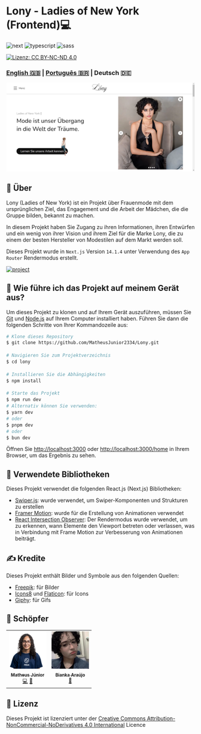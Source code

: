 [NEXT__BADGE]: https://img.shields.io/badge/next.js-000000?style=for-the-badge&logo=nextdotjs&logoColor=white
[TYPESCRIPT__BADGE]: https://img.shields.io/badge/typescript-000000?style=for-the-badge&logo=typescript
[SASS__BADGE]: https://img.shields.io/badge/sass-000000?style=for-the-badge&logo=sass
[PROJECT__BADGE]: https://img.shields.io/badge/📱Besuchen_Sie_dieses_Projekt-000?style=for-the-badge&logo=project
[PROJECT__URL]: https://lony-pink.vercel.app/

# Lony - Ladies of New York (Frontend)💻

![next][NEXT__BADGE]
![typescript][TYPESCRIPT__BADGE]
![sass][SASS__BADGE]

[![Lizenz: CC BY-NC-ND 4.0](https://img.shields.io/badge/Lizenz-CC%20BY--NC--ND%204.0-lightgrey.svg)](https://creativecommons.org/licenses/by-nc-nd/4.0/)

### [English 🇬🇧](README.md) | [Português 🇧🇷](README_pt-br.md) | Deutsch 🇩🇪

[<img src="./public/LonyPageImage_de.png" alt="Lony website" width="800px" />](./public/LonyPageImage_de.png)

## 📌 Über

Lony (Ladies of New York) ist ein Projekt über Frauenmode mit dem ursprünglichen Ziel, das Engagement und die Arbeit der Mädchen, die die Gruppe bilden, bekannt zu machen.

In diesem Projekt haben Sie Zugang zu ihren Informationen, ihren Entwürfen und ein wenig von ihrer Vision und ihrem Ziel für die Marke Lony, die zu einem der besten Hersteller von Modestilen auf dem Markt werden soll.

Dieses Projekt wurde in `Next.js` Version `14.1.4` unter Verwendung des `App Router` Rendermodus erstellt.

[![project][PROJECT__BADGE]][PROJECT__URL]

## 🤔 Wie führe ich das Projekt auf meinem Gerät aus?

Um dieses Projekt zu klonen und auf Ihrem Gerät auszuführen, müssen Sie [Git](https://git-scm.com/) und [Node.js](https://nodejs.org/en/download/package-manager) auf Ihrem Computer installiert haben. Führen Sie dann die folgenden Schritte von Ihrer Kommandozeile aus:

```bash
# Klone dieses Repository
$ git clone https://github.com/MatheusJunior2334/Lony.git

# Navigieren Sie zum Projektverzeichnis
$ cd lony

# Installieren Sie die Abhängigkeiten
$ npm install

# Starte das Projekt
$ npm run dev
# Alternativ können Sie verwenden:
$ yarn dev
# oder
$ pnpm dev
# oder
$ bun dev
```

Öffnen Sie [http://localhost:3000](http://localhost:3000) oder [http://localhost:3000/home](http://localhost:3000/home) in Ihrem Browser, um das Ergebnis zu sehen.

## 📖 Verwendete Bibliotheken

Dieses Projekt verwendet die folgenden React.js (Next.js) Bibliotheken:

- [Swiper.js](https://swiperjs.com/): wurde verwendet, um Swiper-Komponenten und Strukturen zu erstellen
- [Framer Motion](https://www.framer.com/motion/introduction/): wurde für die Erstellung von Animationen verwendet
- [React Intersection Observer](https://www.npmjs.com/package/react-intersection-observer): Der Rendermodus wurde verwendet, um zu erkennen, wann Elemente den Viewport betreten oder verlassen, was in Verbindung mit Frame Motion zur Verbesserung von Animationen beiträgt.

## ✍ Kredite

Dieses Projekt enthält Bilder und Symbole aus den folgenden Quellen:

- [Freepik](https://br.freepik.com/): für Bilder
- [Icons8](https://icons8.com/) und [Flaticon](https://www.flaticon.com/): für Icons
- [Giphy](https://giphy.com/): für Gifs

## 🎨 Schöpfer

<table>
  <tr>
    <td align="center">
      <a href="https://www.linkedin.com/in/matheus-júnior">
        <img src="./public/assets/images/MatheusJuniorImage.png" width="100px" alt="Matheus Júnior Bild"/><br>
        <sub>
          <b>Matheus Júnior</b>
          <br />
          <a href="#" title="Code">💻</a>
          <a href="#" title="Gestaltung">🎨</a>
        </sub>
      </a>
    </td>
    <td align="center" valign="top">
      <a href="#">
        <img src="./public/assets/images/BiankaImage.png" width="100px" alt="Bianka Araújo Bild"/><br>
        <sub>
          <b>Bianka Araújo</b>
          <br />
          <a href="#" title="Gestaltung">🎨</a>
        </sub>
      </a>
    </td>
  </tr>
</table>

## 📝 Lizenz

Dieses Projekt ist lizenziert unter der [Creative Commons Attribution-NonCommercial-NoDerivatives 4.0 International](https://creativecommons.org/licenses/by-nc-nd/4.0/) Licence